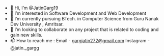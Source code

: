 - 👋 Hi, I’m @JatinGarg19
- 👀 I’m interested in Software Development and Web Development
- 🌱 I’m currently pursuing BTech. in Computer Science from Guru Nanak Dev University , Amritsar.
- 💞️ I’m looking to collaborate on any project that is related to coding and gain new skills.
- 📫 How to reach me :
Email - gargjatin272@gmail.com
Instagram - @jatin._gargg

<!---
JatinGarg19/JatinGarg19 is a ✨ special ✨ repository because its `README.md` (this file) appears on your GitHub profile.
You can click the Preview link to take a look at your changes.
--->
